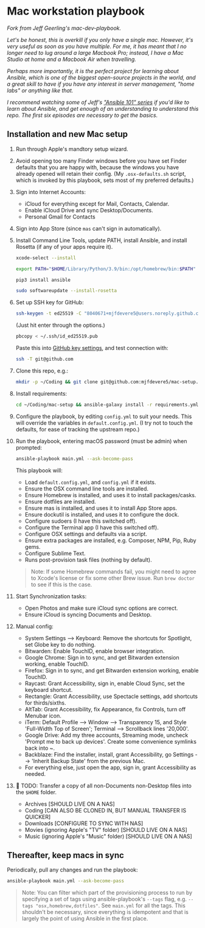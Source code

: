 # Mac workstation playbook

_Fork from Jeff Geerling's mac-dev-playbook._

_Let's be honest, this is overkill if you only have a single mac. However, it's very useful as soon as you have multiple. For me, it has meant that I no longer need to lug around a large Macbook Pro; instead, I have a Mac Studio at home and a Macbook Air when travelling._

_Perhaps more importantly, it is the perfect project for learning about Ansible, which is one of the biggest open-source projects in the world, and a great skill to have if you have any interest in server management, "home labs" or anything like that._

_I recommend watching some of  Jeff's ["Ansible 101" series](https://www.youtube.com/playlist?list=PL2_OBreMn7FqZkvMYt6ATmgC0KAGGJNAN) if you'd like to learn about Ansible, and get enough of an understanding to understand this repo. The first six episodes are necessary to get the basics._

## Installation and new Mac setup

1. Run through Apple's mandtory setup wizard.

1. Avoid opening too many Finder windows before you have set Finder defaults that you are happy with, because the windows you have already opened will retain their config. (My `.osx-defaults.sh` script, which is invoked by this playbook, sets most of my preferred defaults.)

1. Sign into Internet Accounts:
	- iCloud for everything except for Mail, Contacts, Calendar.
	- Enable iCloud Drive and sync Desktop/Documents.
	- Personal Gmail for Contacts

1. Sign into App Store (since `mas` can't sign in automatically).

1. Install Command Line Tools, update PATH, install Ansible, and install Rosetta (if any of your apps require it).

	```sh
	xcode-select --install
	```
	
	```sh
	export PATH="$HOME/Library/Python/3.9/bin:/opt/homebrew/bin:$PATH"
	```
	
	```sh
	pip3 install ansible
	```

	```sh
	sudo softwareupdate --install-rosetta
	```

1. Set up SSH key for GitHub:

	```sh
	ssh-keygen -t ed25519 -C "8040671+mjfdevere5@users.noreply.github.com"
	```

	(Just hit enter through the options.)

	```sh
	pbcopy < ~/.ssh/id_ed25519.pub
	```

	Paste this into [GitHub key settings](https://github.com/settings/keys), and test connection with:
	
	```sh
	ssh -T git@github.com
	```

1. Clone this repo, e.g.:

	```sh
	mkdir -p ~/Coding && git clone git@github.com:mjfdevere5/mac-setup.git ~/Coding/mac-setup
	```

1. Install requirements:

	```sh
	cd ~/Coding/mac-setup && ansible-galaxy install -r requirements.yml
	```

1. Configure the playbook, by editing `config.yml`  to suit your needs. This will override the variables in `default.config.yml`. (I try not to touch the defaults, for ease of tracking the upstream repo.)

1. Run the playbook, entering macOS password (must be admin) when prompted:

	```sh
	ansible-playbook main.yml --ask-become-pass
	```

	This playbook will:
	- Load `default.config.yml`, and `config.yml` if it exists.
	- Ensure the OSX command line tools are installed.
	- Ensure Homebrew is installed, and uses it to install packages/casks.
	- Ensure dotfiles are installed.
	- Ensure mas is installed, and uses it to install App Store apps.
	- Ensure dockutil is installed, and uses it to configure the dock.
	- Configure sudoers (I have this switched off).
	- Configure the Terminal app (I have this switched off).
	- Configure OSX settings and defaults via a script.
	- Ensure extra packages are installed, e.g. Composer, NPM, Pip, Ruby gems.
	- Configure Sublime Text.
	- Runs post-provision task files (nothing by default).

	> Note: If some Homebrew commands fail, you might need to agree to Xcode's license or fix some other Brew issue. Run `brew doctor` to see if this is the case.

1. Start Synchronization tasks:
	- Open Photos and make sure iCloud sync options are correct.
	- Ensure iCloud is syncing Documents and Desktop.

1. Manual config:
	- System Settings --> Keyboard: Remove the shortcuts for Spotlight, set Globe key to do nothing.
	- Bitwarden: Enable TouchID, enable browser integration.
	- Google Chrome: Sign in to sync, and get Bitwarden extension working, enable TouchID.
	- Firefox: Sign in to sync, and get Bitwarden extension working, enable TouchID.
	- Raycast: Grant Accessibility, sign in, enable Cloud Sync, set the keyboard shortcut.
	- Rectangle: Grant Accessibility, use Spectacle settings, add shortcuts for thirds/sixths.
	- AltTab: Grant Accessibility, fix Appearance, fix Controls, turn off Menubar icon.
	- iTerm: Default Profile --> Window --> Transparency 15, and Style 'Full-Width Top of Screen'; Terminal --> Scrollback lines '20,000'.
	- Google Drive: Add my three accounts, Streaming mode, uncheck 'Prompt me to back up devices'. Create some convenience symlinks back into ~.
	- Backblaze: Find the installer, install, grant Accessibility, go Settings --> 'Inherit Backup State' from the previous Mac.
	- For everything else, just open the app, sign in, grant Accessibility as needed.

1. 🚧 TODO: Transfer a copy of all non-Documents non-Desktop files into the `$HOME` folder.
	- Archives [SHOULD LIVE ON A NAS]
	- Coding [CAN ALSO BE CLONED IN, BUT MANUAL TRANSFER IS QUICKER]
	- Downloads [CONFIGURE TO SYNC WITH NAS]
	- Movies (ignoring Apple's "TV" folder) [SHOULD LIVE ON A NAS]
	- Music (ignoring Apple's "Music" folder) [SHOULD LIVE ON A NAS]

## Thereafter, keep macs in sync

Periodically, pull any changes and run the playbook:

```sh
ansible-playbook main.yml --ask-become-pass
```

> Note: You can filter which part of the provisioning process to run by specifying a set of tags using ansible-playbook's `--tags` flag, e.g. `--tags "osx,homebrew,dotfiles"`. See `main.yml` for all the tags. This shouldn't be necessary, since everything is idempotent and that is largely the point of using Ansible in the first place.